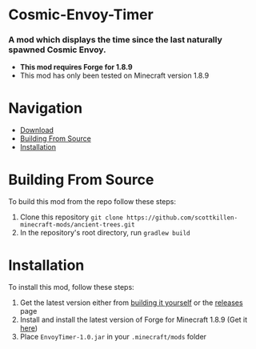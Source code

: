 # Cosmic-Envoy-Timer
### A mod which displays the time since the last naturally spawned Cosmic Envoy.
- **This mod requires Forge for 1.8.9**
- This mod has only been tested on Minecraft version 1.8.9

# Navigation

- [Download](https://github.com/TheLittleTrain-cosmic/Cosmic-Envoy-Timer/releases)
- [Building From Source](#building-from-source)
- [Installation](#installation)

# Building From Source
To build this mod from the repo follow these steps:
1. Clone this repository `git clone https://github.com/scottkillen-minecraft-mods/ancient-trees.git`
2. In the repository's root directory, run `gradlew build`

# Installation
To install this mod, follow these steps:
1. Get the latest version either from [building it yourself](https://github.com/TheLittleTrain-cosmic/Cosmic-Envoy-Timer/blob/master/README.md#building-from-source) or the [releases](https://github.com/TheLittleTrain-cosmic/Cosmic-Envoy-Timer/releases) page
2. Install and install the latest version of Forge for Minecraft 1.8.9 (Get it [here](https://files.minecraftforge.net/maven/net/minecraftforge/forge/index_1.8.9.html))
3. Place `EnvoyTimer-1.0.jar` in your `.minecraft/mods` folder
